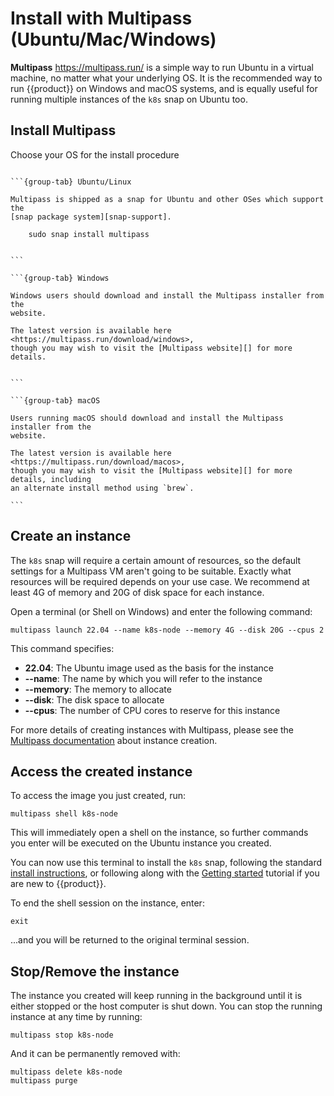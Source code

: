 # Install with Multipass (Ubuntu/Mac/Windows)

**Multipass** <https://multipass.run/> is a simple way to run Ubuntu in a
virtual machine, no matter what your underlying OS. It is the recommended way
to run {{product}} on Windows and macOS systems, and is equally useful
for running multiple instances of the `k8s` snap on Ubuntu too.

## Install Multipass

Choose your OS for the install procedure

````{tabs}

```{group-tab} Ubuntu/Linux

Multipass is shipped as a snap for Ubuntu and other OSes which support the 
[snap package system][snap-support].

    sudo snap install multipass


```

```{group-tab} Windows

Windows users should download and install the Multipass installer from the
website. 

The latest version is available here <https://multipass.run/download/windows>,
though you may wish to visit the [Multipass website][] for more details.


```

```{group-tab} macOS

Users running macOS should download and install the Multipass installer from the
website. 

The latest version is available here <https://multipass.run/download/macos>,
though you may wish to visit the [Multipass website][] for more details, including
an alternate install method using `brew`.

```

````

## Create an instance

The `k8s` snap will require a certain amount of resources, so the default
settings for a Multipass VM aren't going to be suitable. Exactly what resources
will be required depends on your use case. We recommend at least 4G of memory
and 20G of disk space for each instance.

Open a terminal (or Shell on Windows) and enter the following command:

```
multipass launch 22.04 --name k8s-node --memory 4G --disk 20G --cpus 2
```

This command specifies:

- **22.04**: The Ubuntu image used as the basis for the instance
- **--name**: The name by which you will refer to the instance
- **--memory**: The memory to allocate
- **--disk**: The disk space to allocate
- **--cpus**: The number of CPU cores to reserve for this instance

For more details of creating instances with Multipass, please see the
[Multipass documentation][multipass-options] about instance creation.

## Access the created instance

To access the image you just created, run:

```
multipass shell k8s-node
```

This will immediately open a shell on the instance, so further commands you
enter will be executed on the Ubuntu instance you created.

You can now use this terminal to install the `k8s` snap, following the standard
[install instructions][], or following along with the [Getting started][]
tutorial if you are new to {{product}}.

To end the shell session on the instance, enter:

```
exit
```

...and you will be returned to the original terminal session.

## Stop/Remove the instance

The instance you created will keep running in the background until it is either
stopped or the host computer is shut down. You can stop the running instance at
any time by running:

```
multipass stop k8s-node
```

And it can be permanently removed with:

```
multipass delete k8s-node
multipass purge
```

<!-- LINKS -->
<!-- markdownlint-disable MD053 -->
[snap-support]: https://snapcraft.io/docs/installing-snapd
[multipass-options]: https://multipass.run/docs/get-started-with-multipass-linux#heading--create-a-customised-instance
[install instructions]: ./snap
[Getting started]: ../../tutorial/getting-started
[Multipass website]: https://multipass.run/docs

